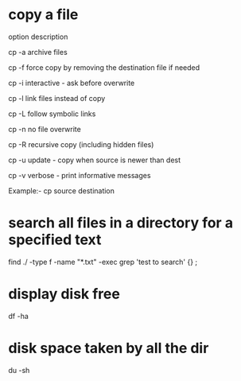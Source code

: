 # copy a file 

option	description

cp -a	archive files 

cp -f	force copy by removing the destination file if needed 

cp -i	interactive - ask before overwrite

cp -l	link files instead of copy

cp -L	follow symbolic links

cp -n	no file overwrite

cp -R	recursive copy (including hidden files)

cp -u	update - copy when source is newer than dest


cp -v	verbose - print informative messages


Example:- 
cp source destination

# search all files in a directory for a specified text

find ./ -type f -name "*.txt" -exec grep 'test to search'  {} \;

# display disk free 

df -ha

# disk space taken by all the dir

du -sh <dir>
